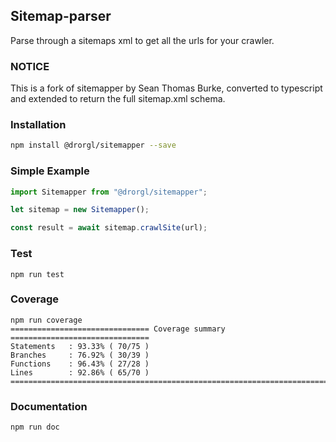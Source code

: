 ## Sitemap-parser

Parse through a sitemaps xml to get all the urls for your crawler.

### NOTICE
This is a fork of sitemapper by Sean Thomas Burke, converted to typescript and extended to return the full sitemap.xml schema.

### Installation
```bash
npm install @drorgl/sitemapper --save
```

### Simple Example
```typescript
import Sitemapper from "@drorgl/sitemapper";

let sitemap = new Sitemapper();

const result = await sitemap.crawlSite(url);

```

### Test
```
npm run test
```

### Coverage
```
npm run coverage
=============================== Coverage summary ===============================
Statements   : 93.33% ( 70/75 )
Branches     : 76.92% ( 30/39 )
Functions    : 96.43% ( 27/28 )
Lines        : 92.86% ( 65/70 )
================================================================================
```

### Documentation
```
npm run doc
```
